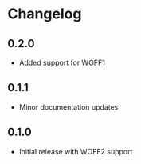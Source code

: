 # Changelog

## 0.2.0
- Added support for WOFF1

## 0.1.1
- Minor documentation updates

## 0.1.0
- Initial release with WOFF2 support